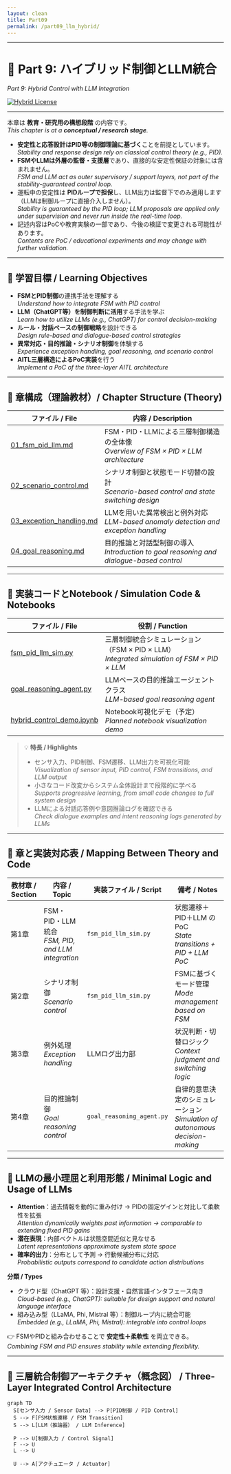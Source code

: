 ```yaml
---
layout: clean
title: Part09
permalink: /part09_llm_hybrid/
---
```


---

# 🤖 Part 9: ハイブリッド制御とLLM統合  
*Part 9: Hybrid Control with LLM Integration*

[![Hybrid License](https://img.shields.io/badge/license-Hybrid-blueviolet)](#-ライセンス--license)

---

本章は **教育・研究用の構想段階** の内容です。  
*This chapter is at a **conceptual / research stage**.*  

- **安定性と応答設計はPID等の制御理論に基づく**ことを前提としています。  
  *Stability and response design rely on classical control theory (e.g., PID).*  
- **FSMやLLMは外層の監督・支援層**であり、直接的な安定性保証の対象には含まれません。  
  *FSM and LLM act as outer supervisory / support layers, not part of the stability-guaranteed control loop.*  
- 運転中の安定性は **PIDループで担保**し、LLM出力は監督下でのみ適用します（LLMは制御ループに直接介入しません）。  
  *Stability is guaranteed by the PID loop; LLM proposals are applied only under supervision and never run inside the real-time loop.*  
- 記述内容はPoCや教育実験の一部であり、今後の検証で変更される可能性があります。  
  *Contents are PoC / educational experiments and may change with further validation.*

---

## 🎯 **学習目標 / Learning Objectives**

- **FSMとPID制御**の連携手法を理解する  
  *Understand how to integrate FSM with PID control*  
- **LLM（ChatGPT等）を制御判断に活用**する手法を学ぶ  
  *Learn how to utilize LLMs (e.g., ChatGPT) for control decision-making*  
- **ルール・対話ベースの制御戦略**を設計できる  
  *Design rule-based and dialogue-based control strategies*  
- **異常対応・目的推論・シナリオ制御**を体験する  
  *Experience exception handling, goal reasoning, and scenario control*  
- **AITL三層構造によるPoC実装**を行う  
  *Implement a PoC of the three-layer AITL architecture*  

---

## 🧩 **章構成（理論教材）/ Chapter Structure (Theory)**

| **ファイル / File** | **内容 / Description** |
|---------------------|-------------------------|
| [01_fsm_pid_llm.md](theory/01_fsm_pid_llm.md) | FSM・PID・LLMによる三層制御構造の全体像 <br>*Overview of FSM × PID × LLM architecture* |
| [02_scenario_control.md](theory/02_scenario_control.md) | シナリオ制御と状態モード切替の設計 <br>*Scenario-based control and state switching design* |
| [03_exception_handling.md](theory/03_exception_handling.md) | LLMを用いた異常検出と例外対応 <br>*LLM-based anomaly detection and exception handling* |
| [04_goal_reasoning.md](theory/04_goal_reasoning.md) | 目的推論と対話型制御の導入 <br>*Introduction to goal reasoning and dialogue-based control* |

---

## 🧪 **実装コードとNotebook / Simulation Code & Notebooks**

| **ファイル / File** | **役割 / Function** |
|----------------------|----------------------|
| [fsm_pid_llm_sim.py](simulation/fsm_pid_llm_sim.py) | 三層制御統合シミュレーション（FSM × PID × LLM） <br>*Integrated simulation of FSM × PID × LLM* |
| [goal_reasoning_agent.py](simulation/goal_reasoning_agent.py) | LLMベースの目的推論エージェントクラス <br>*LLM-based goal reasoning agent* |
| [hybrid_control_demo.ipynb](notebooks/hybrid_control_demo.ipynb) | Notebook可視化デモ（予定） <br>*Planned notebook visualization demo* |

> 💡 **特長 / Highlights**  
> - センサ入力、PID制御、FSM遷移、LLM出力を可視化可能  
>   *Visualization of sensor input, PID control, FSM transitions, and LLM output*  
> - 小さなコード改変からシステム全体設計まで段階的に学べる  
>   *Supports progressive learning, from small code changes to full system design*  
> - LLMによる対話応答例や意図推論ログを確認できる  
>   *Check dialogue examples and intent reasoning logs generated by LLMs*  

---

## 📘 **章と実装対応表 / Mapping Between Theory and Code**

| **教材章 / Section** | **内容 / Topic** | **実装ファイル / Script** | **備考 / Notes** |
|------------------|------------------|-----------------------------|------------------|
| 第1章 | FSM・PID・LLM統合 <br>*FSM, PID, and LLM integration* | `fsm_pid_llm_sim.py` | 状態遷移＋PID＋LLM のPoC <br>*State transitions + PID + LLM PoC* |
| 第2章 | シナリオ制御 <br>*Scenario control* | `fsm_pid_llm_sim.py` | FSMに基づくモード管理 <br>*Mode management based on FSM* |
| 第3章 | 例外処理 <br>*Exception handling* | LLMログ出力部 | 状況判断・切替ロジック <br>*Context judgment and switching logic* |
| 第4章 | 目的推論制御 <br>*Goal reasoning control* | `goal_reasoning_agent.py` | 自律的意思決定のシミュレーション <br>*Simulation of autonomous decision-making* |

---

## 🧠 **LLMの最小理屈と利用形態 / Minimal Logic and Usage of LLMs**

- **Attention**：過去情報を動的に重み付け → PIDの固定ゲインと対比して柔軟性を拡張  
  *Attention dynamically weights past information → comparable to extending fixed PID gains*  
- **潜在表現**：内部ベクトルは状態空間近似と見なせる  
  *Latent representations approximate system state space*  
- **確率的出力**：分布として予測 → 行動候補分布に対応  
  *Probabilistic outputs correspond to candidate action distributions*  

**分類 / Types**  
- クラウド型（ChatGPT 等）：設計支援・自然言語インタフェース向き  
  *Cloud-based (e.g., ChatGPT): suitable for design support and natural language interface*  
- 組み込み型（LLaMA, Phi, Mistral 等）：制御ループ内に統合可能  
  *Embedded (e.g., LLaMA, Phi, Mistral): integrable into control loops*  

👉 FSMやPIDと組み合わせることで **安定性＋柔軟性** を両立できる。  
*Combining FSM and PID ensures stability while extending flexibility.*  

---

## 🔗 **三層統合制御アーキテクチャ（概念図） / Three-Layer Integrated Control Architecture**

```mermaid
graph TD
  S[センサ入力 / Sensor Data] --> P[PID制御 / PID Control]
  S --> F[FSM状態遷移 / FSM Transition]
  S --> L[LLM（推論器） / LLM Inference]

  P --> U[制御入力 / Control Signal]
  F --> U
  L --> U

  U --> A[アクチュエータ / Actuator]
